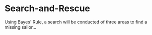 # Search-and-Rescue
Using Bayes' Rule, a search will be conducted of three areas to find a missing sailor...
